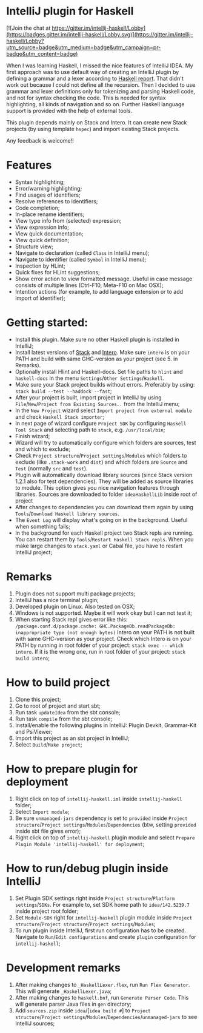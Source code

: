 # IntelliJ plugin for Haskell

[![Join the chat at https://gitter.im/intellij-haskell/Lobby](https://badges.gitter.im/intellij-haskell/Lobby.svg)](https://gitter.im/intellij-haskell/Lobby?utm_source=badge&utm_medium=badge&utm_campaign=pr-badge&utm_content=badge)

When I was learning Haskell, I missed the nice features of IntelliJ IDEA. My first approach
was to use default way of creating an IntelliJ plugin by defining a grammar and a lexer according to
[Haskell report](http://www.haskell.org/onlinereport/haskell2010/haskellch10.html). That didn't work out because I could not define all 
the recursion. 
Then I decided to use grammar and lexer definitions only for tokenizing and parsing Haskell code, and not for syntax checking the code. This is needed for syntax highlighting, all kinds of navigation and so on.
Further Haskell language support is provided with the help of external tools.

This plugin depends mainly on Stack and Intero. It can create new Stack projects (by using template `hspec`) and import existing Stack projects.
 
Any feedback is welcome!!


# Features
- Syntax highlighting;
- Error/warning highlighting;
- Find usages of identifiers;
- Resolve references to identifiers;
- Code completion;
- In-place rename identifiers;
- View type info from (selected) expression;
- View expression info;
- View quick documentation;
- View quick definition;
- Structure view;
- Navigate to declaration (called `Class` in IntelliJ menu);
- Navigate to identifier (called `Symbol` in IntelliJ menu);
- Inspection by HLint;
- Quick fixes for HLint suggestions;
- Show error action to view formatted message. Useful in case message consists of multiple lines (Ctrl-F10, Meta-F10 on Mac OSX);
- Intention actions (for example, to add language extension or to add import of identifier);


# Getting started: 
- Install this plugin. Make sure no other Haskell plugin is installed in IntelliJ;
- Install latest versions of [Stack](https://github.com/commercialhaskell/stack) and [Intero](https://github.com/commercialhaskell/intero). 
    Make sure `intero` is on your PATH and build with same GHC-version as your project (see 5. in Remarks). 
- Optionally install Hlint and Haskell-docs. Set file paths to `hlint` and `haskell-docs` in the menu `Settings`/`Other Settings`/`Haskell`.
- Make sure your Stack project builds without errors. Preferably by using: `stack build --test --haddock --fast`;
- After your project is built, import project in IntelliJ by using `File`/`New`/`Project from Existing Sources..` from the IntelliJ menu;
- In the `New Project` wizard select `Import project from external module` and check `Haskell Stack importer`;
- In next page of wizard configure `Project SDK` by configuring `Haskell Tool Stack` and selecting path to `stack`, e.g. `/usr/local/bin`;
- Finish wizard;
- Wizard will try to automatically configure which folders are sources, test and which to exclude;
- Check `Project structure`/`Project settings`/`Modules` which folders to exclude (like `.stack-work` and `dist`) and which folders are `Source` and `Test` (normally `src` and `test`).
- Plugin will automatically download library sources (since Stack version 1.2.1 also for test dependencies). They will be added as source libraries to module.
    This option gives you nice navigation features through libraries. Sources are downloaded to folder `ideaHaskellLib` inside root of project 
- After changes to dependencies you can download them again by using `Tools`/`Download Haskell library sources`. 
- The `Event Log` will display what's going on in the background. Useful when something fails;    
- In the background for each Haskell project two Stack repls are running. You can restart them by `Tools`/`Restart Haskell Stack repls`. 
    When you make large changes to `stack.yaml` or Cabal file, you have to restart IntelliJ project;


# Remarks
1. Plugin does not support multi package projects;
2. IntelliJ has a nice terminal plugin;
3. Developed plugin on Linux. Also tested on OSX;
4. Windows is not supported. Maybe it will work okay but I can not test it;
5. When starting Stack repl gives error like this:
    `/package.conf.d/package.cache: GHC.PackageDb.readPackageDb: inappropriate type (not enough bytes)`
    Intero on your PATH is not built with same GHC-version as your project.
    Check which Intero is on your PATH by running in root folder of your project: `stack exec -- which intero`.
    If it is the wrong one, run in root folder of your project: `stack build intero`;


# How to build project
1. Clone this project;
1. Go to root of project and start sbt;
1. Run task `updateIdea` from the sbt console;
1. Run task `compile` from the sbt console;
1. Install/enable the following plugins in IntelliJ: Plugin Devkit, Grammar-Kit and PsiViewer;
1. Import this project as an sbt project in IntelliJ;
1. Select `Build`/`Make project`;


# How to prepare plugin for deployment
1. Right click on top of `intellij-haskell.iml` inside `intellij-haskell` folder;
1. Select `Import module`;
1. Be sure `unmanaged-jars` dependency is set to `provided` inside `Project structure`/`Project settings`/`Modules`/`Dependencies` (btw, setting `provided` inside sbt file gives error); 
1. Right click on top of `intellij-haskell` plugin module and select `Prepare Plugin Module 'intellij-haskell' for deployment`; 


# How to run/debug plugin inside IntelliJ
1. Set Plugin SDK settings right inside `Project structure`/`Platform settings`/`SDKs`. For example to, set  SDK home path to `idea/142.5239.7` inside project root folder;
1. Set `Module-SDK` right for `intellij-haskell` plugin module inside `Project structure`/`Project structure`/`Project settings`/`Modules`; 
1. To run plugin inside IntelliJ, first run configuration has to be created. Navigate to `Run`/`Edit configurations` and create `plugin` configuration for `intellij-haskell`;


# Development remarks
1. After making changes to `_HaskellLexer.flex`, run `Run Flex Generator`. This will generate `_HaskellLexer.java`;
1. After making changes to `haskell.bnf`, run `Generate Parser Code`. This will generate parser Java files in `gen` directory;
1. Add `sources.zip` inside `idea`/[`idea build #`] to `Project structure`/`Project settings`/`Modules`/`Dependencies`/`unmanaged-jars` to see IntelliJ sources;
